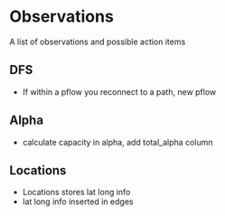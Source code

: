 # Observations
A list of observations and possible action items


## DFS

- If within a pflow you reconnect to a path, new pflow

## Alpha

- calculate capacity in alpha, add total_alpha column


## Locations

- Locations stores lat long info
- lat long info inserted in edges

